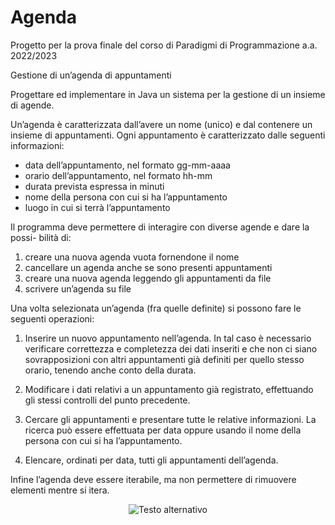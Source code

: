 # Agenda

Progetto per la prova finale del corso di Paradigmi di Programmazione a.a. 2022/2023

Gestione di un’agenda di appuntamenti

Progettare ed implementare in Java un sistema per la gestione di un insieme di agende.

Un’agenda è caratterizzata dall’avere un nome (unico) e dal contenere un insieme di appuntamenti. Ogni appuntamento è caratterizzato dalle seguenti informazioni:

- data dell’appuntamento, nel formato gg-mm-aaaa
- orario dell’appuntamento, nel formato hh-mm
- durata prevista espressa in minuti
- nome della persona con cui si ha l’appuntamento
- luogo in cui si terrà l’appuntamento

Il programma deve permettere di interagire con diverse agende e dare la possi- bilità di:

1. creare una nuova agenda vuota fornendone il nome
1. cancellare un agenda anche se sono presenti appuntamenti
3. creare una nuova agenda leggendo gli appuntamenti da file
3. scrivere un’agenda su file

Una volta selezionata un’agenda (fra quelle definite) si possono fare le seguenti operazioni:

1. Inserire un nuovo appuntamento nell’agenda. In tal caso è necessario verificare correttezza e completezza dei dati inseriti e che non ci siano sovrapposizioni con altri appuntamenti già definiti per quello stesso orario, tenendo anche conto della durata.

1. Modificare i dati relativi a un appuntamento già registrato, effettuando gli stessi controlli del punto precedente.

1. Cercare gli appuntamenti e presentare tutte le relative informazioni. La ricerca può essere effettuata per data oppure usando il nome della persona con cui si ha l’appuntamento.

1. Elencare, ordinati per data, tutti gli appuntamenti dell’agenda.

Infine l’agenda deve essere iterabile, ma non permettere di rimuovere elementi mentre si itera.


<p align="center">
  <img src="https://github.com/NicoVMari/Agenda/assets/96552280/f218b85c-5f41-4d0f-aa2d-71cfd1093c14" alt="Testo alternativo" />
</p>
